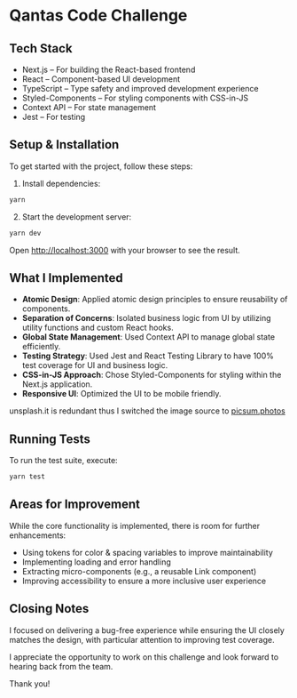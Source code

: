 # Qantas Code Challenge

## Tech Stack

- Next.js – For building the React-based frontend
- React – Component-based UI development
- TypeScript – Type safety and improved development experience
- Styled-Components – For styling components with CSS-in-JS
- Context API – For state management
- Jest – For testing

## Setup & Installation

To get started with the project, follow these steps:

1. Install dependencies:

```bash
yarn
```

2. Start the development server:

```bash
yarn dev
```

Open [http://localhost:3000](http://localhost:3000) with your browser to see the result.

## What I Implemented

- **Atomic Design**: Applied atomic design principles to ensure reusability of components.
- **Separation of Concerns**: Isolated business logic from UI by utilizing utility functions and custom React hooks.
- **Global State Management**: Used Context API to manage global state efficiently.
- **Testing Strategy**: Used Jest and React Testing Library to have 100% test coverage for UI and business logic.
- **CSS-in-JS Approach**: Chose Styled-Components for styling within the Next.js application.
- **Responsive UI**: Optimized the UI to be mobile friendly.

unsplash.it is redundant thus I switched the image source to [picsum.photos](https://picsum.photos)

## Running Tests

To run the test suite, execute:

```bash
yarn test
```

## Areas for Improvement

While the core functionality is implemented, there is room for further enhancements:

- Using tokens for color & spacing variables to improve maintainability
- Implementing loading and error handling
- Extracting micro-components (e.g., a reusable Link component)
- Improving accessibility to ensure a more inclusive user experience

## Closing Notes

I focused on delivering a bug-free experience while ensuring the UI closely matches the design, with particular attention to improving test coverage.

I appreciate the opportunity to work on this challenge and look forward to hearing back from the team.

Thank you!
